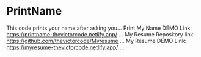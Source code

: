 # PrintName
 This code prints your name after asking you...
 Print My Name DEMO Link: https://printname-thevictorcode.netlify.app/ ...
 My Resume Repository link: https://github.com/thevictorcode/Myresume ...
 My Resume DEMO Link: https://myresume-thevictorcode.netlify.app/ ...
 
